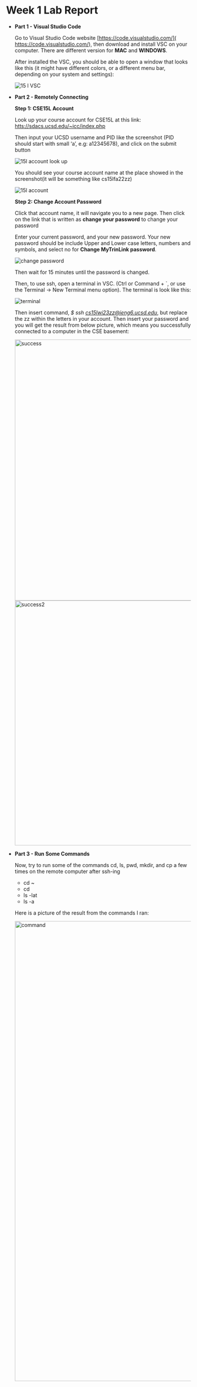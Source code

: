 # Week 1 Lab Report

* **Part 1 - Visual Studio Code**


    Go to Visual Studio Code website [https://code.visualstudio.com/]( https://code.visualstudio.com/), then download and install VSC on your computer. There are different version for **MAC** and **WINDOWS**.
    
    After installed the VSC, you should be able to open a window that looks like this (it might have different colors, or a different menu bar, depending on your system and settings):
    
    ![15 l VSC](https://user-images.githubusercontent.com/106724998/212503008-0267b419-ff43-4541-a2f9-09c34c27b174.jpg)

    
    

* **Part 2 - Remotely Connecting**
    
    **Step 1: CSE15L Account**
    
    Look up your course account for CSE15L at this link: [htts://sdacs.ucsd.edu/~icc/index.php](https://sdacs.ucsd.edu/~icc/index.php)
    
    Then input your UCSD username and PID like the screenshot (PID should start with small ‘a’, e.g: a12345678), and click on the submit button
    
    ![15l account look up](https://user-images.githubusercontent.com/106724998/212524766-35f7156b-6c75-484e-a09c-f5cc4570e721.jpg)

    You should see your course account name at the place showed in the screenshot(it will be something like cs15lfa22zz)
    
    ![15l account](https://user-images.githubusercontent.com/106724998/212524909-d79fda9b-1b22-4bd0-9cea-b02ac50f5810.png)
    
    
    
    **Step 2: Change Account Password**
    
    Click that account name, it will navigate you to a new page. Then click on the link that is written as **change your password** to change your password
    
    Enter your current password, and your new password. Your new password should be include Upper and Lower case letters, numbers and symbols, and select no for **Change MyTrinLink password**.
    
    ![change password](https://user-images.githubusercontent.com/106724998/212525662-aba9345b-524b-4479-8620-e256c752a4d7.png)

    Then wait for 15 minutes until the password is changed.
    
    Then, to use ssh, open a terminal in VSC. (Ctrl or Command + `, or use the Terminal → New Terminal menu option). The terminal is look like this:
    
    ![terminal](https://user-images.githubusercontent.com/106724998/212527225-826df596-5e05-47cd-8bac-e444c71ba3b8.png)

    Then insert command, *$ ssh cs15lwi23zz@ieng6.ucsd.edu*, but replace the zz within the letters in your account. Then insert your password and you will get the result from below picture, which means you successfully connected to a computer in the CSE basement:
    
    <img width="711" alt="success" src="https://user-images.githubusercontent.com/106724998/212527356-ccb8e61b-5512-4d21-9ba9-dfe0176dc399.png">
    
    <img width="667" alt="success2" src="https://user-images.githubusercontent.com/106724998/212527358-bd02be16-0d11-4d01-81f3-8c47f91b406f.png">
    
    
    
* **Part 3 - Run Some Commands**

    Now, try to run some of the commands cd, ls, pwd, mkdir, and cp a few times on the remote computer after ssh-ing 
    
    * cd ~
    * cd
    * ls -lat
    * ls -a
    
    Here is a picture of the result from the commands I ran:
    
    <img width="1253" alt="command" src="https://user-images.githubusercontent.com/106724998/212527737-2ef3affb-b513-4e06-ae6a-a0db6558fcbb.png">
